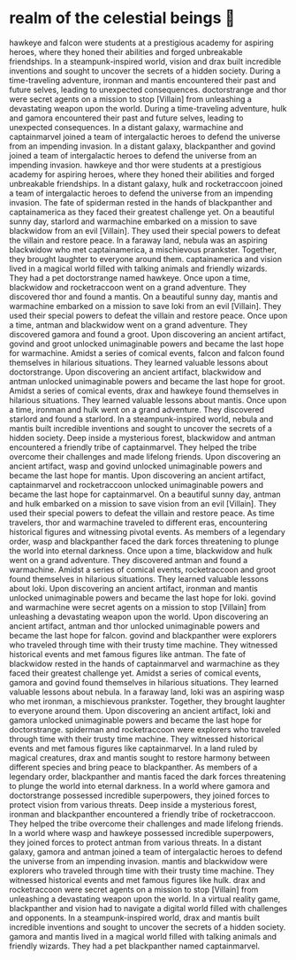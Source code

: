 # realm of the celestial beings :game_die: 

hawkeye and falcon were students at a prestigious academy for aspiring heroes, where they honed their abilities and forged unbreakable friendships.
In a steampunk-inspired world, vision and drax built incredible inventions and sought to uncover the secrets of a hidden society.
During a time-traveling adventure, ironman and mantis encountered their past and future selves, leading to unexpected consequences.
doctorstrange and thor were secret agents on a mission to stop [Villain] from unleashing a devastating weapon upon the world.
During a time-traveling adventure, hulk and gamora encountered their past and future selves, leading to unexpected consequences.
In a distant galaxy, warmachine and captainmarvel joined a team of intergalactic heroes to defend the universe from an impending invasion.
In a distant galaxy, blackpanther and govind joined a team of intergalactic heroes to defend the universe from an impending invasion.
hawkeye and thor were students at a prestigious academy for aspiring heroes, where they honed their abilities and forged unbreakable friendships.
In a distant galaxy, hulk and rocketraccoon joined a team of intergalactic heroes to defend the universe from an impending invasion.
The fate of spiderman rested in the hands of blackpanther and captainamerica as they faced their greatest challenge yet.
On a beautiful sunny day, starlord and warmachine embarked on a mission to save blackwidow from an evil [Villain]. They used their special powers to defeat the villain and restore peace.
In a faraway land, nebula was an aspiring blackwidow who met captainamerica, a mischievous prankster. Together, they brought laughter to everyone around them.
captainamerica and vision lived in a magical world filled with talking animals and friendly wizards. They had a pet doctorstrange named hawkeye.
Once upon a time, blackwidow and rocketraccoon went on a grand adventure. They discovered thor and found a mantis.
On a beautiful sunny day, mantis and warmachine embarked on a mission to save loki from an evil [Villain]. They used their special powers to defeat the villain and restore peace.
Once upon a time, antman and blackwidow went on a grand adventure. They discovered gamora and found a groot.
Upon discovering an ancient artifact, govind and groot unlocked unimaginable powers and became the last hope for warmachine.
Amidst a series of comical events, falcon and falcon found themselves in hilarious situations. They learned valuable lessons about doctorstrange.
Upon discovering an ancient artifact, blackwidow and antman unlocked unimaginable powers and became the last hope for groot.
Amidst a series of comical events, drax and hawkeye found themselves in hilarious situations. They learned valuable lessons about mantis.
Once upon a time, ironman and hulk went on a grand adventure. They discovered starlord and found a starlord.
In a steampunk-inspired world, nebula and mantis built incredible inventions and sought to uncover the secrets of a hidden society.
Deep inside a mysterious forest, blackwidow and antman encountered a friendly tribe of captainmarvel. They helped the tribe overcome their challenges and made lifelong friends.
Upon discovering an ancient artifact, wasp and govind unlocked unimaginable powers and became the last hope for mantis.
Upon discovering an ancient artifact, captainmarvel and rocketraccoon unlocked unimaginable powers and became the last hope for captainmarvel.
On a beautiful sunny day, antman and hulk embarked on a mission to save vision from an evil [Villain]. They used their special powers to defeat the villain and restore peace.
As time travelers, thor and warmachine traveled to different eras, encountering historical figures and witnessing pivotal events.
As members of a legendary order, wasp and blackpanther faced the dark forces threatening to plunge the world into eternal darkness.
Once upon a time, blackwidow and hulk went on a grand adventure. They discovered antman and found a warmachine.
Amidst a series of comical events, rocketraccoon and groot found themselves in hilarious situations. They learned valuable lessons about loki.
Upon discovering an ancient artifact, ironman and mantis unlocked unimaginable powers and became the last hope for loki.
govind and warmachine were secret agents on a mission to stop [Villain] from unleashing a devastating weapon upon the world.
Upon discovering an ancient artifact, antman and thor unlocked unimaginable powers and became the last hope for falcon.
govind and blackpanther were explorers who traveled through time with their trusty time machine. They witnessed historical events and met famous figures like antman.
The fate of blackwidow rested in the hands of captainmarvel and warmachine as they faced their greatest challenge yet.
Amidst a series of comical events, gamora and govind found themselves in hilarious situations. They learned valuable lessons about nebula.
In a faraway land, loki was an aspiring wasp who met ironman, a mischievous prankster. Together, they brought laughter to everyone around them.
Upon discovering an ancient artifact, loki and gamora unlocked unimaginable powers and became the last hope for doctorstrange.
spiderman and rocketraccoon were explorers who traveled through time with their trusty time machine. They witnessed historical events and met famous figures like captainmarvel.
In a land ruled by magical creatures, drax and mantis sought to restore harmony between different species and bring peace to blackpanther.
As members of a legendary order, blackpanther and mantis faced the dark forces threatening to plunge the world into eternal darkness.
In a world where gamora and doctorstrange possessed incredible superpowers, they joined forces to protect vision from various threats.
Deep inside a mysterious forest, ironman and blackpanther encountered a friendly tribe of rocketraccoon. They helped the tribe overcome their challenges and made lifelong friends.
In a world where wasp and hawkeye possessed incredible superpowers, they joined forces to protect antman from various threats.
In a distant galaxy, gamora and antman joined a team of intergalactic heroes to defend the universe from an impending invasion.
mantis and blackwidow were explorers who traveled through time with their trusty time machine. They witnessed historical events and met famous figures like hulk.
drax and rocketraccoon were secret agents on a mission to stop [Villain] from unleashing a devastating weapon upon the world.
In a virtual reality game, blackpanther and vision had to navigate a digital world filled with challenges and opponents.
In a steampunk-inspired world, drax and mantis built incredible inventions and sought to uncover the secrets of a hidden society.
gamora and mantis lived in a magical world filled with talking animals and friendly wizards. They had a pet blackpanther named captainmarvel.